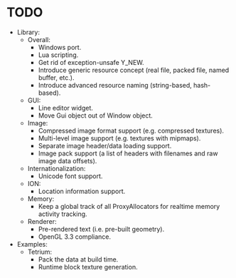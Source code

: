 # TODO
* Library:
	* Overall:
		- Windows port.
		- Lua scripting.
		- Get rid of exception-unsafe Y_NEW.
		- Introduce generic resource concept (real file, packed file, named buffer, etc.).
		- Introduce advanced resource naming (string-based, hash-based).
	* GUI:
		- Line editor widget.
		- Move Gui object out of Window object.
	* Image:
		- Compressed image format support (e.g. compressed textures).
		- Multi-level image support (e.g. textures with mipmaps).
		- Separate image header/data loading support.
		- Image pack support (a list of headers with filenames and raw image data offsets).
	* Internationalization:
		- Unicode font support.
	* ION:
		- Location information support.
	* Memory:
		- Keep a global track of all ProxyAllocators for realtime memory activity tracking.
	* Renderer:
		- Pre-rendered text (i.e. pre-built geometry).
		- OpenGL 3.3 compliance.
* Examples:
	* Tetrium:
		- Pack the data at build time.
		- Runtime block texture generation.
